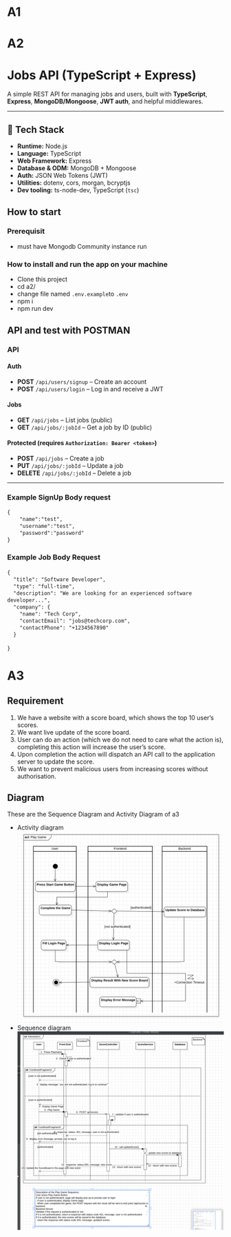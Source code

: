 # A1

# A2

# Jobs API (TypeScript + Express)

A simple REST API for managing jobs and users, built with **TypeScript**, **Express**, **MongoDB/Mongoose**, **JWT auth**, and helpful middlewares.

---

## 🚀 Tech Stack

- **Runtime:** Node.js
- **Language:** TypeScript
- **Web Framework:** Express
- **Database & ODM:** MongoDB + Mongoose
- **Auth:** JSON Web Tokens (JWT)
- **Utilities:** dotenv, cors, morgan, bcryptjs
- **Dev tooling:** ts-node-dev, TypeScript (`tsc`)

## How to start

### Prerequisit

- must have Mongodb Community instance run

### How to install and run the app on your machine

- Clone this project
- cd a2/
- change file named `.env.example`to `.env`
- npm i
- npm run dev

## API and test with POSTMAN

### API

#### Auth

- **POST** `/api/users/signup` – Create an account
- **POST** `/api/users/login` – Log in and receive a JWT

#### Jobs

- **GET** `/api/jobs` – List jobs (public)
- **GET** `/api/jobs/:jobId` – Get a job by ID (public)

#### Protected (requires `Authorization: Bearer <token>`)

- **POST** `/api/jobs` – Create a job
- **PUT** `/api/jobs/:jobId` – Update a job
- **DELETE** `/api/jobs/:jobId` – Delete a job

---

### Example SignUp Body request

```
{
    "name":"test",
    "username":"test",
    "password":"password"
}
```

### Example Job Body Request

```
{
  "title": "Software Developer",
  "type": "full-time",
  "description": "We are looking for an experienced software developer...",
  "company": {
    "name": "Tech Corp",
    "contactEmail": "jobs@techcorp.com",
    "contactPhone": "+1234567890"
  }

}
```

# A3

## Requirement

1. We have a website with a score board, which shows the top 10 user’s scores.
2. We want live update of the score board.
3. User can do an action (which we do not need to care what the action is), completing this action will increase the user’s score.
4. Upon completion the action will dispatch an API call to the application server to update the score.
5. We want to prevent malicious users from increasing scores without authorisation.

## Diagram

These are the Sequence Diagram and Activity Diagram of a3

- Activity diagram
  ![activity-diagram](./media//activity-diagram.png)
- Sequence diagram
  ![sequence-diagram](./media/sequence-diagram.png)
